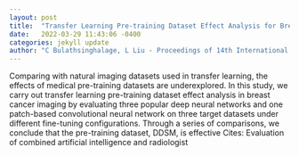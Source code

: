 ```yaml
---
layout: post
title:  "Transfer Learning Pre-training Dataset Effect Analysis for Breast Cancer Imaging"
date:   2022-03-29 11:43:06 -0400
categories: jekyll update
author: "C Bulathsinghalage, L Liu - Proceedings of 14th International Conference, 2022"
---
```

Comparing with natural imaging datasets used in transfer learning, the effects of medical pre-training datasets are underexplored. In this study, we carry out transfer learning pre-training dataset effect analysis in breast cancer imaging by evaluating three popular deep neural networks and one patch-based convolutional neural network on three target datasets under different fine-tuning configurations. Through a series of comparisons, we conclude that the pre-training dataset, DDSM, is effective Cites: Evaluation of combined artificial intelligence and radiologist